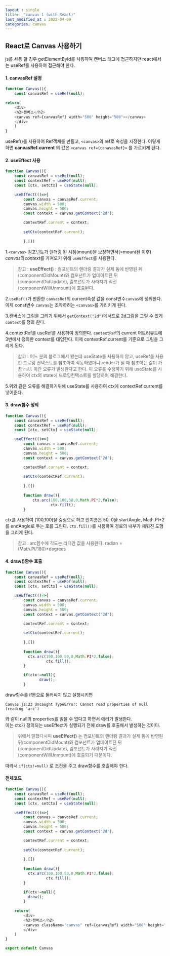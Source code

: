 ```yaml
---
layout : single
title:  "canvas 1 (with React)"
last_modified_at : 2022-04-09
categories: canvas
---
```


## React로 Canvas 사용하기

js를 사용 할 경우 getElementById를 사용하여 캔버스 태그에 접근하지만
react에서는 useRef를 사용하여 접근해야 한다.

#### 1. canvasRef 설정
```javascript
function Canvas(){
	const canvasRef = useRef(null);

return(
    <div>
	<h2>캔버스</h2>
	<canvas ref={canvasRef} width="500" height="500"></canvas>
    </div>
    )
}
```
useRef()를 사용하여 Ref객체를 만들고, `<canvas>`의 ref로 속성을 지정한다.
이렇게 하면 **canvasRef.current** 의 값은 `<canvas ref={canavasRef}>` 를 가르키게 된다.

#### 2. useEffect 사용
```javascript
function Canvas(){
	const canvasRef = useRef(null);
	const contextRef = useRef(null);
	const [ctx, setCtx] = useState(null);

	useEffect(()=>{
		const canvas = canvasRef.current;
		canvas.width = 500;
		canvas.height = 500;
		const context = canvas.getContext("2d");

		contextRef.current = context;
		
		setCtx(contextRef.current);
		
		},[])
```
1.`<canvas>` 컴포넌트가 렌더링 된 시점(mount)을 보장하면서(=mount된 이후) *canvas*와*context*를 가져오기 위해 `useEffect`를 사용한다.

>참고 : **useEffect()** : 컴포넌트의 렌더링 결과가 실제 돔에 반영된 뒤(componentDidMount)와 컴포넌트가 업데이트된 뒤(componentDidUpdate), 컴포넌트가 사라지기 직전(componentWillUnmount)에 호출된다.


2.`useRef()`가 반환한 `canvasRef`의 current속성 값을 const변수`canvas`에 정의한다. 이제 const변수 `canvas`는 조작하려는 `<canvas>`를 가리키게 된다.

3.캔버스에 그림을 그리기 위해서 `getContext("2d")`메서드로 2d그림을 그릴 수 있게 `context`를 정의 한다.    

4.contextRef를 useRef를 사용하여 정의한다. `contextRef`의 current 어트리뷰트에 3번에서 정의한 context를 대입한다. 이제 contextRef.current를 기준으로 그림을 그리게 된다.

>참고 : 어느 분의 블로그에서 봤는데 useState를 사용하지 않고, useRef를 사용한 드로잉 컨텍스트를 참조하여 작동하였더니 render가 될 때 참조하는 값이 가끔 `null` 이란 오류가 발생한다고 한다. 이 오류를 수정하기 위해 useState를 사용하여 ctx의 state에 드로잉컨텍스트를 할당하여 해결한다.       

5.위와 같은 오류를 해결하기위해 useState를 사용하여 ctx에 contextRef.current를 넣어준다.

#### 3. draw함수 정의

```javascript
function Canvas(){
	const canvasRef = useRef(null);
	const contextRef = useRef(null);
	const [ctx, setCtx] = useState(null);

	useEffect(()=>{
		const canvas = canvasRef.current;
		canvas.width = 500;
		canvas.height = 500;
		const context = canvas.getContext("2d");

		contextRef.current = context;
		
		setCtx(contextRef.current);
		
		},[])
		
		function draw(){
			ctx.arc(100,100,50,0,Math.PI*2,false);
      		        ctx.fill();
		}
```

ctx를 사용하여  (100,100)을 중심으로 하고 반지름은 50, 0을 startAngle, Math.PI*2를 endAngle로 두는 호를 그린다.
`ctx.fill()`를 사용하여 경로의 내부가 채워진 도형을 그리게 된다.


>참고 : arc함수에 각도는 라디안 값을 사용한다. radian = (Math.PI/180)*degrees

#### 4. draw()함수 호출
```javascript
function Canvas(){
	const canvasRef = useRef(null);
	const contextRef = useRef(null);
	const [ctx, setCtx] = useState(null);

	useEffect(()=>{
		const canvas = canvasRef.current;
		canvas.width = 500;
		canvas.height = 500;
		const context = canvas.getContext("2d");

		contextRef.current = context;
		
		setCtx(contextRef.current);
		
		},[])
		
		function draw(){
		  ctx.arc(100,100,50,0,Math.PI*2,false);
                  ctx.fill();
		}

		if(ctx!=null){
	           draw();
		}
```
draw함수를 if문으로 둘러싸지 않고 실행시키면 
```
Canvas.js:23 Uncaught TypeError: Cannot read properties of null (reading 'arc')
```
와 같이 null의 properties를 읽을 수 없다고 하면서 에러가 발생한다.    
이는 ctx가 정의되는 useEffect가 실행되기 전에 draw를 호출해서 발생하는 것이다.

>위에서 말했다시피 **useEffect()** 는 컴포넌트의 렌더링 결과가 실제 돔에 반영된 뒤(componentDidMount)와 컴포넌트가 업데이트된 뒤(componentDidUpdate), 컴포넌트가 사라지기 직전(componentWillUnmount)에 호출되기 때문이다.

따라서 `if(ctx!=null)` 로 조건을 주고 draw함수를 호출해야 한다.




#### 전체코드
```javascript
function Canvas(){
	const canvasRef = useRef(null);
	const contextRef = useRef(null);
	const [ctx, setCtx] = useState(null);

	useEffect(()=>{
		const canvas = canvasRef.current;
		canvas.width = 500;
		canvas.height = 500;
		const context = canvas.getContext("2d");

		contextRef.current = context;
		
		setCtx(contextRef.current);
		
		},[])
		
		function draw(){
		  ctx.arc(100,100,50,0,Math.PI*2,false);
                  ctx.fill();
		}

		if(ctx!=null){
		  draw();
		}
	
    return(
        <div>
	    <h2>캔버스</h2>
	    <canvas className="canvas" ref={canvasRef} width="500" height="500"></canvas>
        </div>
    )
}

export default Canvas
```
